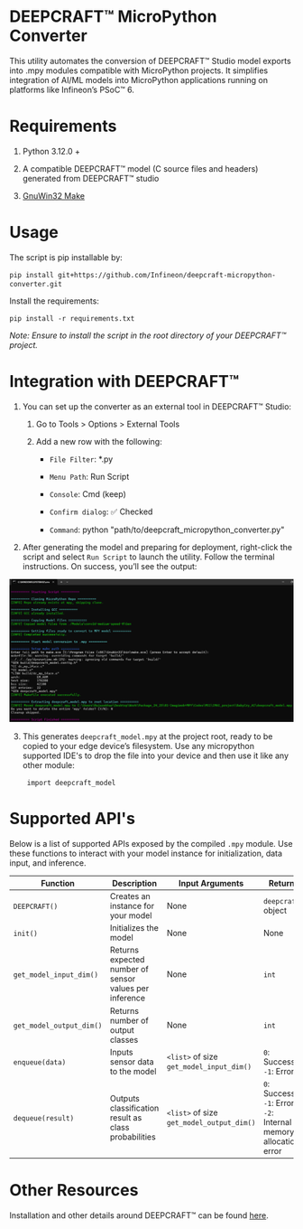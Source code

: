 # DEEPCRAFT™ MicroPython Converter

This utility automates the conversion of DEEPCRAFT™ Studio model exports into .mpy modules compatible with MicroPython projects. It simplifies integration of AI/ML models into MicroPython applications running on platforms like Infineon’s PSoC™ 6.

# Requirements

1. Python 3.12.0 +

2. A compatible DEEPCRAFT™ model (C source files and headers) generated from DEEPCRAFT™ studio

3. [GnuWin32 Make](https://sourceforge.net/projects/gnuwin32/)

# Usage

The script is pip installable by:

    pip install git+https://github.com/Infineon/deepcraft-micropython-converter.git

Install the requirements:

    pip install -r requirements.txt

*Note: Ensure to install the script in the root directory of your DEEPCRAFT™ project.*

# Integration with DEEPCRAFT™ 

1) You can set up the converter as an external tool in DEEPCRAFT™ Studio:

    1. Go to Tools > Options > External Tools

    2. Add a new row with the following:

        - `File Filter`: *.py

        - `Menu Path`: Run Script

        - `Console`: Cmd (keep)

        - `Confirm dialog`: ✅ Checked

        - `Command`: python "path/to/deepcraft_micropython_converter.py"

2) After generating the model and preparing for deployment, right-click the script and select `Run Script` to launch the utility. Follow the terminal instructions. On success, you’ll see the output:

![Alt text](images/utility_execution.png)

3) This generates `deepcraft_model.mpy` at the project root, ready to be copied to your edge device’s filesystem. Use any micropython supported IDE's to drop the file into your device and then use it like any other module:
    
        import deepcraft_model

# Supported API's

Below is a list of supported APIs exposed by the compiled `.mpy` module. Use these functions to interact with your model instance for initialization, data input, and inference.


| Function                  | Description                                           | Input Arguments                                           | Return                                  | Sample Usage                                     |
|---------------------------|-------------------------------------------------------|------------------------------------------------------------|------------------------------------------|--------------------------------------------------|
| `DEEPCRAFT()`             | Creates an instance for your model                    | None                                                       | `deepcraft` object                       | `import deepcraft_model as m`<br>`model = m.DEEPCRAFT()` |
| `init()`                  | Initializes the model                                 | None                                                       | None                                     | `model.init()`                                   |
| `get_model_input_dim()`   | Returns expected number of sensor values per inference| None                                                       | `int`                                    | `model.get_model_input_dim()`                    |
| `get_model_output_dim()`  | Returns number of output classes                      | None                                                       | `int`                                    | `model.get_model_output_dim()`                   |
| `enqueue(data)`           | Inputs sensor data to the model                       | `<list>` of size `get_model_input_dim()`                   | `0`: Success<br> `-1`: Error          | `model.enqueue([0.0, 0.1, ...])`                 |
| `dequeue(result)`         | Outputs classification result as class probabilities  | `<list>` of size `get_model_output_dim()`  | `0`: Success<br> `-1`: Error<br> `-2`: Internal memory allocation error          | `model.dequeue([0.0, 0.0, ...])`                 |


# Other Resources 

Installation and other details around DEEPCRAFT™ can be found [here](https://www.infineon.com/cms/en/design-support/software/deepcraft-edge-ai-solutions/#!designsupport).

